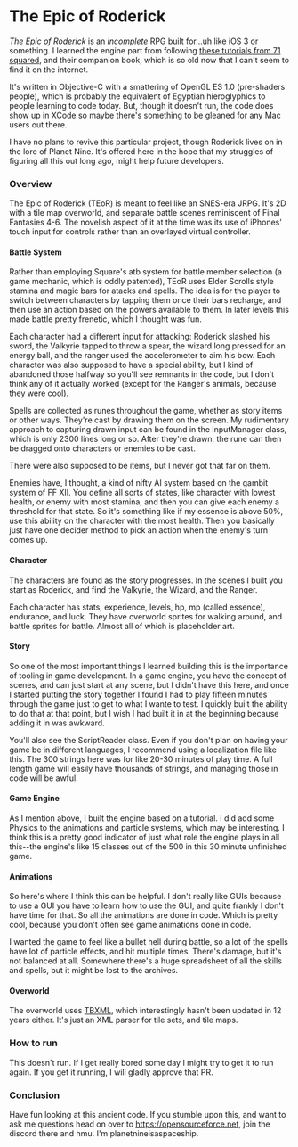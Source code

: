 # The Epic of Roderick

*The Epic of Roderick* is an _incomplete_ RPG built for...uh like iOS 3 or something. 
I learned the engine part from following [these tutorials from 71 squared](https://www.youtube.com/watch?v=Y1FAmxU6zZ0&list=PLE9F4AAE584A1F340), and their companion book, which is so old now that I can't seem to find it on the internet.

It's written in Objective-C with a smattering of OpenGL ES 1.0 (pre-shaders people), which is probably the equivalent of Egyptian hieroglyphics to people learning to code today. 
But, though it doesn't run, the code does show up in XCode so maybe there's something to be gleaned for any Mac users out there.

I have no plans to revive this particular project, though Roderick lives on in the lore of Planet Nine. 
It's offered here in the hope that my struggles of figuring all this out long ago, might help future developers.

### Overview

The Epic of Roderick (TEoR) is meant to feel like an SNES-era JRPG.
It's 2D with a tile map overworld, and separate battle scenes reminiscent of Final Fantasies 4-6. 
The novelish aspect of it at the time was its use of iPhones' touch input for controls rather than an overlayed virtual controller.

#### Battle System

Rather than employing Square's atb system for battle member selection (a game mechanic, which is oddly patented), TEoR uses Elder Scrolls style stamina and magic bars for atacks and spells.
The idea is for the player to switch between characters by tapping them once their bars recharge, and then use an action based on the powers available to them. 
In later levels this made battle pretty frenetic, which I thought was fun.

Each character had a different input for attacking: Roderick slashed his sword, the Valkyrie tapped to throw a spear, the wizard long pressed for an energy ball, and the ranger used the accelerometer to aim his bow. 
Each character was also supposed to have a special ability, but I kind of abandoned those halfway so you'll see remnants in the code, but I don't think any of it actually worked (except for the Ranger's animals, because they were cool).

Spells are collected as runes throughout the game, whether as story items or other ways.
They're cast by drawing them on the screen.
My rudimentary approach to capturing drawn input can be found in the InputManager class, which is only 2300 lines long or so.
After they're drawn, the rune can then be dragged onto characters or enemies to be cast.

There were also supposed to be items, but I never got that far on them.

Enemies have, I thought, a kind of nifty AI system based on the gambit system of FF XII. 
You define all sorts of states, like character with lowest health, or enemy with most stamina, and then you can give each enemy a threshold for that state.
So it's something like if my essence is above 50%, use this ability on the character with the most health.
Then you basically just have one decider method to pick an action when the enemy's turn comes up.

#### Character

The characters are found as the story progresses.
In the scenes I built you start as Roderick, and find the Valkyrie, the Wizard, and the Ranger.

Each character has stats, experience, levels, hp, mp (called essence), endurance, and luck.
They have overworld sprites for walking around, and battle sprites for battle.
Almost all of which is placeholder art.

#### Story

So one of the most important things I learned building this is the importance of tooling in game development.
In a game engine, you have the concept of scenes, and can just start at any scene, but I didn't have this here, and once I started putting the story together I found I had to play fifteen minutes through the game just to get to what I wante to test.
I quickly built the ability to do that at that point, but I wish I had built it in at the beginning because adding it in was awkward.

You'll also see the ScriptReader class. 
Even if you don't plan on having your game be in different languages, I recommend using a localization file like this. 
The 300 strings here was for like 20-30 minutes of play time.
A full length game will easily have thousands of strings, and managing those in code will be awful.

#### Game Engine

As I mention above, I built the engine based on a tutorial.
I did add some Physics to the animations and particle systems, which may be interesting. 
I think this is a pretty good indicator of just what role the engine plays in all this--the engine's like 15 classes out of the 500 in this 30 minute unfinished game.

#### Animations

So here's where I think this can be helpful.
I don't really like GUIs because to use a GUI you have to learn how to use the GUI, and quite frankly I don't have time for that.
So all the animations are done in code.
Which is pretty cool, because you don't often see game animations done in code.

I wanted the game to feel like a bullet hell during battle, so a lot of the spells have lot of particle effects, and hit multiple times.
There's damage, but it's not balanced at all.
Somewhere there's a huge spreadsheet of all the skills and spells, but it might be lost to the archives.

#### Overworld

The overworld uses [TBXML](https://github.com/codebots-ltd/TBXML), which interestingly hasn't been updated in 12 years either. 
It's just an XML parser for tile sets, and tile maps. 

### How to run

This doesn't run. 
If I get really bored some day I might try to get it to run again.
If you get it running, I will gladly approve that PR.

### Conclusion

Have fun looking at this ancient code. 
If you stumble upon this, and want to ask me questions head on over to https://opensourceforce.net, join the discord there and hmu.
I'm planetnineisaspaceship.
